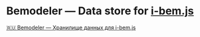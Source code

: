 # Bemodeler — Data store for [i-bem.js](http://tenorok.github.io/get-i-bem/)

[:ru: Bemodeler — Хранилище данных для i-bem.js](README.ru.md)
